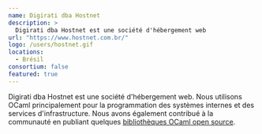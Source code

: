 ```yaml
---
name: Digirati dba Hostnet
description: >
  Digirati dba Hostnet est une société d'hébergement web
url: "https://www.hostnet.com.br/"
logo: /users/hostnet.gif
locations:
  - Brésil
consortium: false
featured: true
---
```


Digirati dba Hostnet est une société d'hébergement web. Nous utilisons OCaml principalement pour la programmation des systèmes internes et des services d'infrastructure. Nous avons également contribué à la communauté en publiant quelques [bibliothèques OCaml open source](https://github.com/andrenth).
